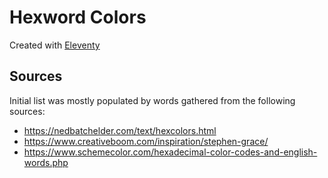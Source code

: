 # Hexword Colors

Created with [Eleventy](https://www.11ty.dev/)

## Sources

Initial list was mostly populated by words gathered from the following sources:

- https://nedbatchelder.com/text/hexcolors.html
- https://www.creativeboom.com/inspiration/stephen-grace/
- https://www.schemecolor.com/hexadecimal-color-codes-and-english-words.php
